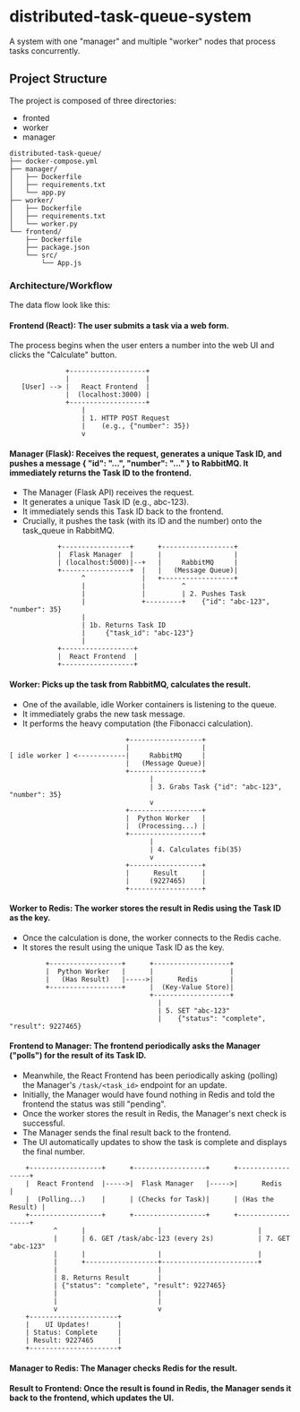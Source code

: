 # distributed-task-queue-system
A system with one "manager" and multiple "worker" nodes that process tasks concurrently.

## Project Structure
The project is composed of three directories:
- fronted
- worker
- manager
```
distributed-task-queue/
├── docker-compose.yml
├── manager/
│   ├── Dockerfile
│   ├── requirements.txt
│   └── app.py
├── worker/
│   ├── Dockerfile
│   ├── requirements.txt
│   └── worker.py
└── frontend/
    ├── Dockerfile
    ├── package.json
    └── src/
        └── App.js
```

### Architecture/Workflow
The data flow look like this:
#### Frontend (React): The user submits a task via a web form.
The process begins when the user enters a number into the web UI and clicks the "Calculate" button.

```
              +-------------------+
              |                   |
   [User] --> |   React Frontend  |
              |  (localhost:3000) |
              +-------------------+
                  |
                  | 1. HTTP POST Request
                  |    (e.g., {"number": 35})
                  v
```

#### Manager (Flask): Receives the request, generates a unique Task ID, and pushes a message { "id": "...", "number": "..." } to RabbitMQ. It immediately returns the Task ID to the frontend.
- The Manager (Flask API) receives the request.
- It generates a unique Task ID (e.g., abc-123).
- It immediately sends this Task ID back to the frontend.
- Crucially, it pushes the task (with its ID and the number) onto the task_queue in RabbitMQ.

```
            +-----------------+      +------------------+
            |  Flask Manager  |      |                  |
            | (localhost:5000)|--+   |     RabbitMQ     |
            +-----------------+  |   |   (Message Queue)|
                  ^              |   +------------------+
                  |              |         ^
                  |              |         | 2. Pushes Task
                  |              +---------+    {"id": "abc-123", "number": 35}
                  |
                  | 1b. Returns Task ID
                  |     {"task_id": "abc-123"}
                  |
            +------------------+
            |  React Frontend  |
            +------------------+
```

#### Worker: Picks up the task from RabbitMQ, calculates the result.
- One of the available, idle Worker containers is listening to the queue.
- It immediately grabs the new task message.
- It performs the heavy computation (the Fibonacci calculation).

```
                             +------------------+
                             |                  |
[ idle worker ] <------------|     RabbitMQ     |
                             |   (Message Queue)|
                             +------------------+
                                   |
                                   | 3. Grabs Task {"id": "abc-123", "number": 35}
                                   v
                             +------------------+
                             |  Python Worker   |
                             |  (Processing...) |
                             +------------------+
                                   |
                                   | 4. Calculates fib(35)
                                   v
                             +------------------+
                             |      Result      |
                             |     (9227465)    |
                             +------------------+
```

#### Worker to Redis: The worker stores the result in Redis using the Task ID as the key.
- Once the calculation is done, the worker connects to the Redis cache.
- It stores the result using the unique Task ID as the key.

```
         +------------------+      +-------------------+
         |  Python Worker   |      |                   |
         |   (Has Result)   |----->|      Redis        |
         +------------------+      |  (Key-Value Store)|
                                   +-------------------+
                                     |
                                     | 5. SET "abc-123"
                                     |    {"status": "complete", "result": 9227465}
```

#### Frontend to Manager: The frontend periodically asks the Manager ("polls") for the result of its Task ID.
- Meanwhile, the React Frontend has been periodically asking (polling) the Manager's `/task/<task_id>` endpoint for an update.
- Initially, the Manager would have found nothing in Redis and told the frontend the status was still "pending".
- Once the worker stores the result in Redis, the Manager's next check is successful.
- The Manager sends the final result back to the frontend.
- The UI automatically updates to show the task is complete and displays the final number.

```
    +------------------+      +------------------+      +------------------+
    |  React Frontend  |----->|  Flask Manager   |----->|      Redis       |
    |  (Polling...)    |      | (Checks for Task)|      | (Has the Result) |
    +------------------+      +------------------+      +------------------+
           ^      |                  |                        |
           |      | 6. GET /task/abc-123 (every 2s)           | 7. GET "abc-123"
           |      |                  |                        |
           |      +------------------+------------------------+
           |                         |
           | 8. Returns Result       |
           | {"status": "complete", "result": 9227465}
           |                         |
           |                         |
           v                         v
    +----------------------+
    |    UI Updates!       |
    | Status: Complete     |
    | Result: 9227465      |
    +----------------------+
```

#### Manager to Redis: The Manager checks Redis for the result.

#### Result to Frontend: Once the result is found in Redis, the Manager sends it back to the frontend, which updates the UI.
